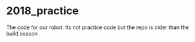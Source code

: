 # 2018_practice

The code for our robot. Its not practice code but the repo is older than the build season

